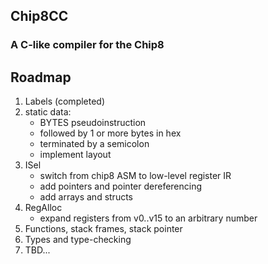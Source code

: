 Chip8CC
-------

### A C-like compiler for the Chip8






## Roadmap
1. Labels (completed)
1. static data:
    - BYTES pseudoinstruction
    - followed by 1 or more bytes in hex
    - terminated by a semicolon
    - implement layout
3. ISel
   - switch from chip8 ASM to low-level register IR
   - add pointers and pointer dereferencing
   - add arrays and structs
2. RegAlloc
   - expand registers from v0..v15 to an arbitrary number
5. Functions, stack frames, stack pointer
6. Types and type-checking
7. TBD...